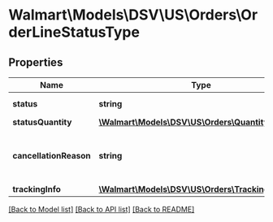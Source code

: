 # Walmart\Models\DSV\US\Orders\OrderLineStatusType

## Properties

Name | Type | Description | Notes
------------ | ------------- | ------------- | -------------
**status** | **string** | Should be 'Created' |
**statusQuantity** | [**\Walmart\Models\DSV\US\Orders\QuantityType**](QuantityType.md) |  |
**cancellationReason** | **string** | If order is cancelled, cancellationReason will explain the reason | [optional]
**trackingInfo** | [**\Walmart\Models\DSV\US\Orders\TrackingInfoType**](TrackingInfoType.md) |  | [optional]


[[Back to Model list]](./) [[Back to API list]](../../../../../README.md#supported-apis) [[Back to README]](../../../../../README.md)
